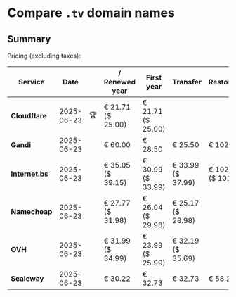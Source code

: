 # Compare `.tv` domain names

## Summary

Pricing (excluding taxes):

| Service | Date |  | / Renewed year | First year | Transfer | Restoration |
|--|--|--|--|--|--|--|
| **Cloudflare** | 2025-06-23 | 🏆 | € 21.71<br>($ 25.00) | € 21.71<br>($ 25.00) |  |  |
| **Gandi** | 2025-06-23 |  | € 60.00 | € 28.50 | € 25.50 | € 102.50 |
| **Internet.bs** | 2025-06-23 |  | € 35.05<br>($ 39.15) | € 30.99<br>($ 33.99) | € 33.99<br>($ 37.99) | € 102.49<br>($ 101.19) |
| **Namecheap** | 2025-06-23 |  | € 27.77<br>($ 31.98) | € 26.04<br>($ 29.98) | € 25.17<br>($ 28.98) |  |
| **OVH** | 2025-06-23 |  | € 31.99<br>($ 34.99) | € 23.99<br>($ 25.99) | € 32.19<br>($ 35.69) |  |
| **Scaleway** | 2025-06-23 |  | € 30.22 | € 32.73 | € 32.73 | € 58.26 |
